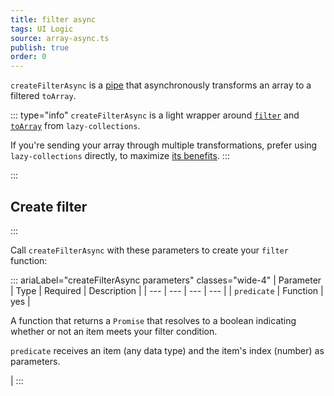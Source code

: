 ```yaml
---
title: filter async
tags: UI Logic
source: array-async.ts
publish: true
order: 0
---
```


`createFilterAsync` is a [pipe](/docs/logic/pipes-overview) that asynchronously transforms an array to a filtered `toArray`.

::: type="info"
`createFilterAsync` is a light wrapper around [`filter`](https://github.com/RobinMalfait/lazy-collections#filter) and [`toArray`](https://github.com/RobinMalfait/lazy-collections#toarray) from `lazy-collections`.

If you're sending your array through multiple transformations, prefer using `lazy-collections` directly, to maximize [its benefits](https://alexvipond.dev/blog/im-obsessed-with-lazy-collections).
:::


:::
## Create filter
:::

Call `createFilterAsync` with these parameters to create your `filter` function:

::: ariaLabel="createFilterAsync parameters" classes="wide-4"
| Parameter | Type | Required | Description |
| --- | --- | --- | --- |
| `predicate` | Function | yes | <p>A function that returns a `Promise` that resolves to a boolean indicating whether or not an item meets your filter condition.</p><p>`predicate` receives an item (any data type) and the item's index (number) as parameters.</p> |
:::
